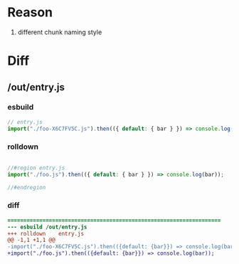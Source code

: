 # Reason
1. different chunk naming style
# Diff
## /out/entry.js
### esbuild
```js
// entry.js
import("./foo-X6C7FV5C.js").then(({ default: { bar } }) => console.log(bar));
```
### rolldown
```js

//#region entry.js
import("./foo.js").then(({ default: { bar } }) => console.log(bar));

//#endregion
```
### diff
```diff
===================================================================
--- esbuild	/out/entry.js
+++ rolldown	entry.js
@@ -1,1 +1,1 @@
-import("./foo-X6C7FV5C.js").then(({default: {bar}}) => console.log(bar));
+import("./foo.js").then(({default: {bar}}) => console.log(bar));

```